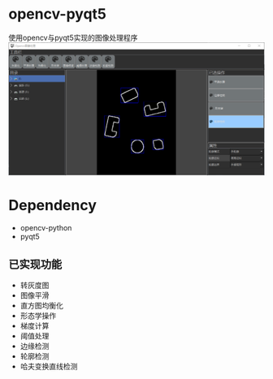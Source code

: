 # opencv-pyqt5
使用opencv与pyqt5实现的图像处理程序
![demo.jpg](demo.png)

# Dependency
* opencv-python
* pyqt5

## 已实现功能
* 转灰度图
* 图像平滑
* 直方图均衡化
* 形态学操作
* 梯度计算
* 阈值处理
* 边缘检测
* 轮廓检测 
* 哈夫变换直线检测